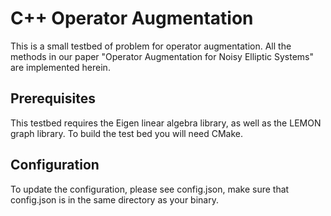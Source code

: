 # C++ Operator Augmentation

This is a small testbed of problem for operator augmentation. All the methods in our paper "Operator Augmentation for
Noisy Elliptic Systems" are implemented herein.

## Prerequisites

This testbed requires the Eigen linear algebra library, as well as the LEMON graph library.
To build the test bed you will need CMake.

## Configuration

To update the configuration, please see config.json, make sure that config.json is in the same
directory as your binary.
